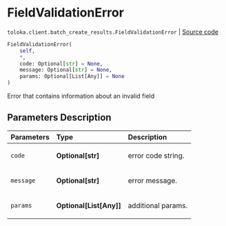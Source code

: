 # FieldValidationError
`toloka.client.batch_create_results.FieldValidationError` | [Source code](https://github.com/Toloka/toloka-kit/blob/v1.0.1/src/client/batch_create_results.py#L16)

```python
FieldValidationError(
    self,
    *,
    code: Optional[str] = None,
    message: Optional[str] = None,
    params: Optional[List[Any]] = None
)
```

Error that contains information about an invalid field

## Parameters Description

| Parameters | Type | Description |
| :----------| :----| :-----------|
`code`|**Optional\[str\]**|<p>error code string.</p>
`message`|**Optional\[str\]**|<p>error message.</p>
`params`|**Optional\[List\[Any\]\]**|<p>additional params.</p>
